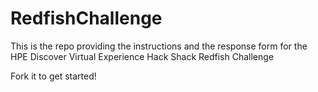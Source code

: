 # RedfishChallenge
This is the repo providing the instructions and the response form for the HPE Discover Virtual Experience Hack Shack Redfish Challenge

Fork it to get started!




